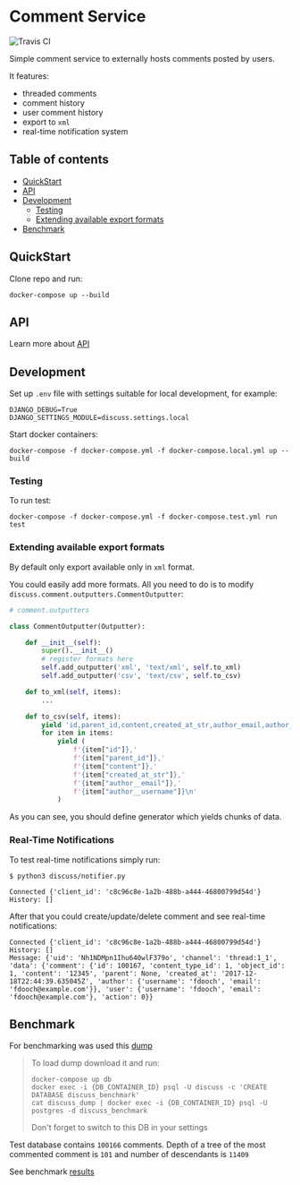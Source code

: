 # Comment Service

![Travis CI](https://travis-ci.org/unmade/discuss-project.svg?branch=master)

Simple comment service to externally hosts comments posted by users.

It features:
- threaded comments
- comment history
- user comment history
- export to `xml`
- real-time notification system


## Table of contents

* [QuickStart](#quickstart)
* [API](#api)
* [Development](#development)
  * [Testing](#testing)
  * [Extending available export formats](#extending-available-export-formats)
* [Benchmark](#benchmark)


## QuickStart

Clone repo and run:
```
docker-compose up --build
```


## API

Learn more about [API](docs/API.md)


## Development

Set up `.env` file with settings suitable for local development, for example:

```
DJANGO_DEBUG=True
DJANGO_SETTINGS_MODULE=discuss.settings.local
```

Start docker containers:
```
docker-compose -f docker-compose.yml -f docker-compose.local.yml up --build
```


### Testing

To run test:
```
docker-compose -f docker-compose.yml -f docker-compose.test.yml run test
```


### Extending available export formats

By default only export available only in `xml` format.

You could easily add more formats.
All you need to do is to modify `discuss.comment.outputters.CommentOutputter`:

```python
# comment.outputters

class CommentOutputter(Outputter):

    def __init__(self):
        super().__init__()
        # register formats here
        self.add_outputter('xml', 'text/xml', self.to_xml)
        self.add_outputter('csv', 'text/csv', self.to_csv)

    def to_xml(self, items):
        ...

    def to_csv(self, items):
        yield 'id,parent_id,content,created_at_str,author_email,author_username\n'
        for item in items:
            yield (
                f'{item["id"]},'
                f'{item["parent_id"]},'
                f'{item["content"]},'
                f'{item["created_at_str"]},'
                f'{item["author__email"]},'
                f'{item["author__username"]}\n'
            )

```

As you can see, you should define generator which yields chunks of data.


### Real-Time Notifications

To test real-time notifications simply run:
```
$ python3 discuss/notifier.py

Connected {'client_id': 'c8c96c8e-1a2b-488b-a444-46800799d54d'}
History: []
```

After that you could create/update/delete comment and see real-time notifications:
```
Connected {'client_id': 'c8c96c8e-1a2b-488b-a444-46800799d54d'}
History: []
Message: {'uid': 'Nh1NDMpn1Ihu640wlF379o', 'channel': 'thread:1_1', 'data': {'comment': {'id': 100167, 'content_type_id': 1, 'object_id': 1, 'content': '12345', 'parent': None, 'created_at': '2017-12-18T22:44:39.635045Z', 'author': {'username': 'fdooch', 'email': 'fdooch@example.com'}}, 'user': {'username': 'fdooch', 'email': 'fdooch@example.com'}, 'action': 0}}
```


## Benchmark

For benchmarking was used this [dump](https://yadi.sk/d/4CGWoVL23QjaoR)

> To load dump download it and run:
> ```
> docker-compose up db
> docker exec -i {DB_CONTAINER_ID} psql -U discuss -c 'CREATE DATABASE discuss_benchmark'
> cat discuss_dump | docker exec -i {DB_CONTAINER_ID} psql -U postgres -d discuss_benchmark
> ```
> Don't forget to switch to this DB in your settings

Test database contains `100166` comments.
Depth of a tree of the most commented comment is `101` and number of descendants is `11409`

See benchmark [results](docs/BENCHMARK.md)
